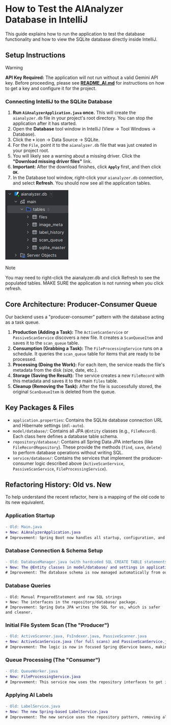 # How to Test the AIAnalyzer Database in IntelliJ

This guide explains how to run the application to test the database functionality and how to view the SQLite database directly inside IntelliJ.

## Setup Instructions

> [!WARNING]
> **API Key Required:** The application will not run without a valid Gemini API key. Before proceeding, please see **[README_AI.md](README_AI.md)** for instructions on how to get a key and configure it for the project.

### Connecting IntelliJ to the SQLite Database
1.  **Run `AiAnalyzerApplication.java` once.** This will create the `aianalyzer.db` file in your project's root directory. You can stop the application after it has started.
2.  Open the **Database** tool window in IntelliJ (View -> Tool Windows -> Database).
3.  Click the **`+`** icon -> Data Source -> SQLite.
4.  For the `File`, point it to the `aianalyzer.db` file that was just created in your project root.
5.  You will likely see a warning about a missing driver. Click the **"Download missing driver files"** link.
6.  **Important:** After the download finishes, click **`Apply`** first, and then click **`OK`**.
7.  In the Database tool window, right-click your `aianalyzer.db` connection, and select **Refresh**. You should now see all the application tables.

![img.png](README_images/img.png)

> [!NOTE]
> You may need to right-click the aianalyzer.db and click Refresh to see the populated tables. MAKE SURE the application is not running when you click refresh.

## Core Architecture: Producer-Consumer Queue

Our backend uses a "producer-consumer" pattern with the database acting as a task queue.

1.  **Production (Adding a Task):** The `ActiveScanService` or `PassiveScanService` discovers a new file. It creates a `ScanQueueItem` and saves it to the `scan_queue` table.
2.  **Consumption (Grabbing a Task):** The `FileProcessingService` runs on a schedule. It queries the `scan_queue` table for items that are ready to be processed.
3.  **Processing (Doing the Work):** For each item, the service reads the file's metadata from the disk (size, date, etc.).
4.  **Storage (Saving the Result):** The service creates a new `FileRecord` with this metadata and saves it to the main `files` table.
5.  **Cleanup (Removing the Task):** After the file is successfully stored, the original `ScanQueueItem` is deleted from the queue.

## Key Packages & Files

* `application.properties`: Contains the SQLite database connection URL and Hibernate settings (`ddl-auto`).
* `model/database/`: Contains all JPA `@Entity` classes (e.g., `FileRecord`). Each class here defines a database table schema.
* `repository/database/`: Contains all Spring Data JPA interfaces (like `FileRecordRepository`). These provide the methods (`find`, `save`, `delete`) to perform database operations without writing SQL.
* `service/database/`: Contains the services that implement the producer-consumer logic described above (`ActiveScanService`, `PassiveScanService`, `FileProcessingService`).

## Refactoring History: Old vs. New

To help understand the recent refactor, here is a mapping of the old code to its new equivalent.

### Application Startup
```diff
- Old: Main.java
+ New: AiAnalyzerApplication.java
# Improvement: Spring Boot now handles all startup, configuration, and dependency injection automatically.
```

### Database Connection & Schema Setup
```diff
- Old: DatabaseManager.java (with hardcoded SQL CREATE TABLE statements)
+ New: The @Entity classes in model/database/ and settings in application.properties.
# Improvement: The database schema is now managed automatically from our Java entity classes.
```

### Database Queries
```
- Old: Manual PreparedStatement and raw SQL strings
+ New: The interfaces in the repository/database/ package.
# Improvement: Spring Data JPA writes the SQL for us, which is safer and cleaner.
```

### Initial File System Scan (The "Producer")
```diff
- Old: ActiveScanner.java, FsIndexer.java, PassiveScanner.java
+ New: ActiveScanService.java (for full scans) and PassiveScanService.java (for real-time monitoring).
# Improvement: The logic is now in focused Spring @Service beans, making it easier to manage and test.
```

### Queue Processing (The "Consumer")
```diff
- Old: QueueWorker.java
+ New: FileProcessingService.java
# Improvement: This service now uses the repository interfaces to get its work.
```

### Applying AI Labels
```diff
- Old: LabelService.java
+ New: The new Spring-based LabelService.java
# Improvement: The new service uses the repository pattern, removing all manual SQL.
```


